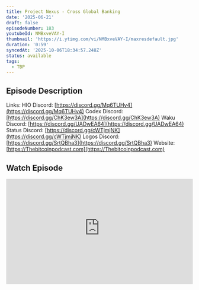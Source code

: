 ```yaml
---
title: Project Nexus - Cross Global Banking
date: '2025-06-21'
draft: false
episodeNumber: 183
youtubeId: NMBxveVAY-I
thumbnail: 'https://i.ytimg.com/vi/NMBxveVAY-I/maxresdefault.jpg'
duration: '0:59'
syncedAt: '2025-10-06T18:34:57.248Z'
status: available
tags:
  - TBP
---
```

## Episode Description

Links:
HIO Discord: [https://discord.gg/Mq6TUHv4](https://discord.gg/Mq6TUHv4)
Codex Discord: [https://discord.gg/ChK3ew3A](https://discord.gg/ChK3ew3A)
Waku Discord: [https://discord.gg/UADwEA64](https://discord.gg/UADwEA64)
Status Discord: [https://discord.gg/cWTjmjNK](https://discord.gg/cWTjmjNK)
Logos Discord: [https://discord.gg/SrtQBha3](https://discord.gg/SrtQBha3)
Website: [https://Thebitcoinpodcast.com](https://Thebitcoinpodcast.com)

## Watch Episode

<div style="position: relative; padding-bottom: 56.25%; height: 0; overflow: hidden;">
  <iframe
    src="https://www.youtube-nocookie.com/embed/NMBxveVAY-I"
    style="position: absolute; top: 0; left: 0; width: 100%; height: 100%;"
    frameborder="0"
    allow="accelerometer; autoplay; clipboard-write; encrypted-media; gyroscope; picture-in-picture"
    allowfullscreen
  ></iframe>
</div>
